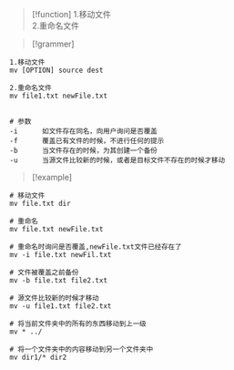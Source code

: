 
> [!function] 
> 1.移动文件  
> 2.重命名文件



> [!grammer] 
```shell
1.移动文件
mv [OPTION] source dest

2.重命名文件
mv file1.txt newFile.txt


# 参数
-i      如文件存在同名，向用户询问是否覆盖
-f      覆盖已有文件的时候，不进行任何的提示
-b      当文件存在的时候，为其创建一个备份
-u      当源文件比较新的时候，或者是目标文件不存在的时候才移动
```



> [!example] 
```shell
# 移动文件
mv file.txt dir

# 重命名
mv file.txt newFile.txt

# 重命名时询问是否覆盖,newFile.txt文件已经存在了
mv -i file.txt newFil.txt

# 文件被覆盖之前备份
mv -b file.txt file2.txt

# 源文件比较新的时候才移动
mv -u file1.txt file2.txt

# 将当前文件夹中的所有的东西移动到上一级
mv * ../

# 将一个文件夹中的内容移动到另一个文件夹中
mv dir1/* dir2
```


